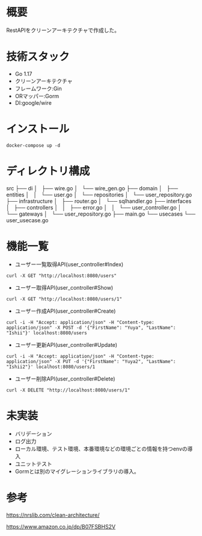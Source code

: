 # 概要
RestAPIをクリーンアーキテクチャで作成した。

# 技術スタック
- Go 1.17
- クリーンアーキテクチャ
- フレームワーク:Gin
- ORマッパー:Gorm
- DI:google/wire

# インストール
```
docker-compose up -d
```

# ディレクトリ構成
src
├── di
│   ├── wire.go
│   └── wire_gen.go
├── domain
│   ├── entities
│   │   └── user.go
│   └── repositories
│       └── user_repository.go
├── infrastructure
│   ├── router.go
│   └── sqlhandler.go
├── interfaces
│   ├── controllers
│   │   ├── error.go
│   │   └── user_controller.go
│   └── gateways
│       └── user_repository.go
├── main.go
└── usecases
    └── user_usecase.go

# 機能一覧
- ユーザー一覧取得API(user_controller#Index)
```
curl -X GET "http://localhost:8080/users"
```

- ユーザー取得API(user_controller#Show)
```
curl -X GET "http://localhost:8080/users/1"
```

- ユーザー作成API(user_controller#Create)
```
curl -i -H "Accept: application/json" -H "Content-type: application/json" -X POST -d '{"FirstName": "Yuya", "LastName": "Ishii"}' localhost:8080/users
```

- ユーザー更新API(user_controller#Update)
```
curl -i -H "Accept: application/json" -H "Content-type: application/json" -X PUT -d '{"FirstName": "Yuya2", "LastName": "Ishii2"}' localhost:8080/users/1
```

- ユーザー削除API(user_controller#Delete)
```
curl -X DELETE "http://localhost:8080/users/1"
```


# 未実装
- バリデーション
- ログ出力
- ローカル環境、テスト環境、本番環境などの環境ごとの情報を持つenvの導入
- ユニットテスト
- Gormとは別のマイグレーションライブラリの導入。

# 参考
https://nrslib.com/clean-architecture/

https://www.amazon.co.jp/dp/B07FSBHS2V


